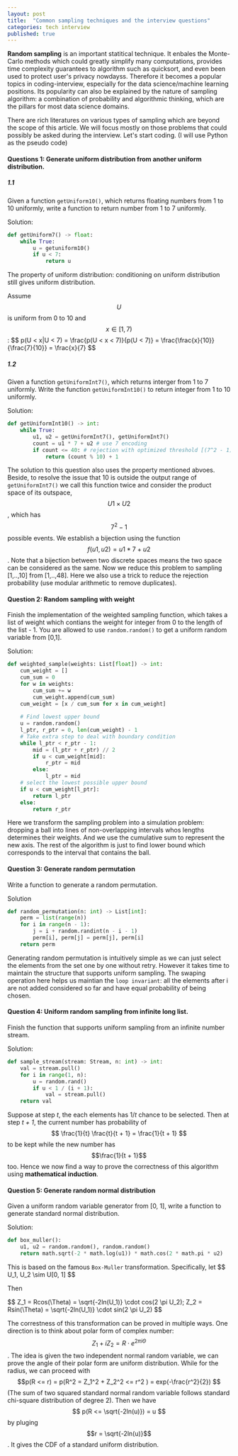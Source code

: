```yaml
---
layout: post
title:  "Common sampling techniques and the interview questions"
categories: tech interview
published: true
---
```


__Random sampling__ is an important statitical technique. It enbales the Monte-Carlo methods which could greatly simplify many computations, provides time complexity guarantees to algorithm such as quicksort, and even been used to protect user's privacy nowdayss. Therefore it becomes a popular topics in coding-interview, especially for the data science/machine learning positions. Its popularity can also be explained by the nature of sampling algorithm: a combination of probability and algorithmic thinking, which are the pillars for most data science domains.

There are rich literatures on various types of sampling which are beyond the scope of this article. We will focus mostly on those problems that could possibly be asked during the interview. Let's start coding. (I will use Python as the pseudo code)

#### Questions 1: Generate uniform distribution from another uniform distribution.

##### 1.1
Given a function `getUniform10()`, which returns floating numbers from 1 to 10 uniformly, write a function to return number from 1 to 7 uniformly.

Solution:
```python
def getUniform7() -> float:
    while True:
        u = getuniform10()
        if u < 7:
            return u
```

The property of uniform distribution: conditioning on uniform distribution still gives uniform distribution. 

Assume $$U$$ is uniform from 0 to 10 and $$x \in [1, 7) $$:
\$$
p(U < x|U < 7) = \frac{p(U < x < 7)}{p(U < 7)} = \frac{\frac{x}{10}}{\frac{7}{10}} = \frac{x}{7}
$$

##### 1.2

Given a function `getUniformInt7()`, which returns interger from 1 to 7 uniformly. Write the function `getUniformInt10()` to return integer from 1 to 10 uniformly.

Solution:
```python
def getUniformInt10() -> int:
    while True:
        u1, u2 = getUniformInt7(), getUniformInt7()
        count = u1 * 7 + u2 # use 7 encoding 
        if count <= 40: # rejection with optimized threshold [(7^2 - 1) // 10] * 10
            return (count % 10) + 1

```

The solution to this question also uses the property mentioned abvoes. Beside, to resolve the issue that 10 is outside the output range of `getUniformInt7()` we call this function twice and consider the product space of its outspace, $$U1 \times U2$$, which has $$7^2 - 1$$ possible events. We establish a bijection using the function $$f(u1, u2) = u1 * 7 + u2$$. Note that a bijection between two discrete spaces means the two space can be considered as the same. Now we reduce this problem to sampling [1,..,10] from [1,..,48]. Here we also use a trick to reduce the rejection probability (use modular arithmetic to remove duplicates). 


#### Question 2: Random sampling with weight

Finish the implementation of the weighted sampling function, which takes a list of weight which contians the weight for integer from 0 to the length of the list - 1. You are allowed to use `random.random()` to get a uniform random variable from [0,1].

Solution:
```python
def weighted_sample(weights: List[float]) -> int:
    cum_weight = []
    cum_sum = 0
    for w in weights:
        cum_sum += w
        cum_weight.append(cum_sum)
    cum_weight = [x / cum_sum for x in cum_weight]
    
    # Find lowest upper bound
    u = random.random()
    l_ptr, r_ptr = 0, len(cum_weight) - 1
    # Take extra step to deal with boundary condition
    while l_ptr < r_ptr - 1:
        mid = (l_ptr + r_ptr) // 2
        if u < cum_weight[mid]:
            r_ptr = mid
        else:
            l_ptr = mid
    # select the lowest possible upper bound
    if u < cum_weight[l_ptr]:
        return l_ptr
    else:
        return r_ptr
```

Here we transform the sampling problem into a simulation problem: dropping a ball into lines of non-overlapping intervals whos lengths determines their weights. And we use the cumulative sum to represent the new axis. The rest of the algorithm is just to find lower bound which corresponds to the interval that contains the ball.

#### Question 3: Generate random permutation

Write a function to generate a random permutation.

Solution

```python
def random_permutation(n: int) -> List[int]:
    perm = list(range(n))
    for i in range(n - 1):
        j = i + random.randint(n - i - 1)
        perm[i], perm[j] = perm[j], perm[i]
    return perm
```

Generating random permutation is intuitively simple as we can just select the elements from the set one by one without retry. However it takes time to maintain the structure that supports uniform sampling. The swaping operation here helps us maintian the `loop invariant`: all the elements after i are not added considered so far and have equal probability of being chosen.


#### Question 4: Uniform random sampling from infinite long list.

Finish the function that supports uniform sampling from an infinite number stream.


Solution:

```python
def sample_stream(stream: Stream, n: int) -> int:
    val = stream.pull()
    for i in range(1, n):
        u = random.rand()
        if u < 1 / (i + 1):
            val = stream.pull()
    return val
```

Suppose at step _t_, the each elements has 1/_t_ chance to be selected. Then at step _t + 1_, the current number has probability of $$ \frac{1}{t} \frac{t}{t + 1} = \frac{1}{t + 1} $$ to be kept while the new number has $$\frac{1}{t + 1}$$ too. Hence we now find a way to prove the correctness of this algorithm using __mathematical induction__.

#### Question 5: Generate random normal distribution

Given a uniform random variable generator from [0, 1], write a function to generate standard normal distribution.

Solution:
```python
def box_muller():
    u1, u2 = random.random(), random.random()
    return math.sqrt(-2 * math.log(u1)) * math.cos(2 * math.pi * u2)
```

This is based on the famous `Box-Muller` transformation. Specifically, let \$$ U_1, U_2  \sim U[0, 1] $$

Then 

\$$ 
Z_1 = Rcos(\Theta) = \sqrt{-2ln(U_1)} \cdot cos(2 \pi U_2);
Z_2 = Rsin(\Theta) = \sqrt{-2ln(U_1)} \cdot sin(2 \pi U_2) 
$$

The correstness of this transformation can be proved in multiple ways. One direction is to think about polar form of complex number: $$ Z_1 + i Z_2 =  R \cdot e^{2\pi i\Theta} $$. The idea is given the two independent normal random variable, we can prove the angle of their polar form are uniform distribution. While for the radius, we can proceed with $$p(R <= r) = p(R^2 = Z_1^2 + Z_2^2 <= r^2 ) = exp(-\frac{r^2}{2}) $$ (The sum of two squared standard normal random variable follows standard chi-square distribution of degree 2). Then we have $$ p(R <= \sqrt{-2ln(u)}) = u $$ by pluging $$r =  \sqrt{-2ln(u)}$$. It gives the CDF of a standard uniform distribution. 




